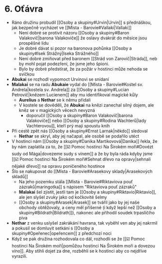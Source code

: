 # 6. Oťávra
- Ráno družinu probudil [[Osoby a skupiny#Urvin|Urvin]] s přednáškou, jak bezpečně vycházet ve [[Místa - Barovie#Vallaki|Vallaki]]
	- Není dobré se protivit názoru [[Osoby a skupiny#Baron Valakovič|barona Valakoviče]] že oslavy dvakrát do měsíce jsou prospěšné lidu
	- Je dobré dávat si pozor na baronova pohůnka [[Osoby a skupiny#Isek Strážný|Iseka Strážného]]
	- Není dobré zmiňovat před baronem [[Strád von Zarovič|Stráda]], neb by mohl pojat podezření, že jsme jeho špioni.
	- Bylo by dobré předstírat, že za požár v hostinci může nehoda se svíčkou
- **Abukai** se rozhodl vypomoct Urvinovi se snídaní
- **Malakai** se na radu **Abukaie** vydal do [[Místa - Barovie#Kostel sv. Andrela|kostela sv. Andrela]] za [[Osoby a skupiny#Lucian Petrovič|knězem Lucienem]] aby mu identifikoval magické kůly
	- **Aurelius** a **Nethar** se k němu přidali
	- V kostele se dověděli, že **Abukai** na knězi zanechal silný dojem, ale kněz se v magických věcech nevyzná
		- doporučil [[Osoby a skupiny#Baron Valakovič|barona Valakoviče]] nebo [[Osoby a skupiny#Rodina Wachterů|lady Vachterovou]], kteří prý mají spoustu knih
- Při cestě zpět nás [[Osoby a skupiny#Ernst Larnak|někdo]] sledoval
	- **Nethar** se skryl, aby jej načapal, ale osobě se podařilo utéct
- V hostinci nám [[Osoby a skupiny#Danika Martikovová|Danika]] řekla, že by nám zaplatila za to, že [[☑️ Pomoc hostinci Na Širokém moři#Dovézt sudy od Mága|dovezeme sudy s vínem]] a že by byla ráda kdyby jsme [[☑️ Pomoc hostinci Na Širokém moři#Sehnat dřevo na opravy|sehnali nějaké dřevo]] na opravu poničeného hostince
- Šlo se nakupovat do [[Místa - Barovie#Arasekovy sklady|Arasekových skladů]]
	- Na jeho pozemku stála [[Místa - Barovie#Riktaviova pouť zázraků|maringotka]] s nápisem "Riktaviova pouť zázraků"
	- **Malakai** šel zjistit, jestli tam je [[Osoby a skupiny#Riktavio|Riktavio]], ale jen slyšel zvuky jako od kočkovité šelmy
	- [[Osoby a skupiny#Arasek|Arasek]] se tvářil jako by jej naše obchody obtěžovaly, a ceny měl příšerné (i když lepší než [[Osoby a skupiny#Bildrath|Bildrath]]), nakonec ale přihodil soudek trpasličího piva
- **Nethar** z venku uslyšel zakrákání havrana, tak vyběhl ven aby jej nakrmil a pokusil se domluvit setkání s [[Osoby a skupiny#Opeřenec|opeřencem]] z předchozí noci
- Když se pak družina rozhodovala co dál, rozhodli se že [[☑️ Pomoc hostinci Na Širokém moři|pomůžou hostinci Na Širokém moři a dovezou víno]]. Aby stihli dojet za dne, rozběhli se k hostinci aby co nejdříve vyrazili.